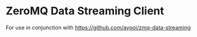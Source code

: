 # ZeroMQ Data Streaming Client

For use in conjunction with https://github.com/ayooi/zmq-data-streaming 
